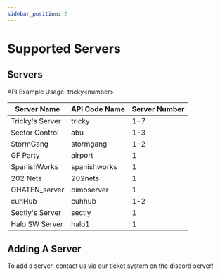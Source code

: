 ```yaml
---
sidebar_position: 2
---
```


# Supported Servers

## Servers
API Example Usage: <span class="code-text">tricky&lt;number&gt;</span>

| Server Name     | API Code Name     | Server Number |
|-----------------|-------------------|---------------|
| Tricky's Server | tricky            | 1-7           |
| Sector Control  | abu               | 1-3           |
| StormGang       | stormgang         | 1-2           |
| GF Party        | airport           | 1             |
| SpanishWorks    | spanishworks      | 1             |
| 202 Nets        | 202nets           | 1             |
| OHATEN_server   | oimoserver        | 1             |
| cuhHub          | cuhhub            | 1-2           |
| Sectly's Server | sectly            | 1             |
| Halo SW Server  | halo1             | 1             |

## Adding A Server
To add a server, contact us via our ticket system on the discord server!